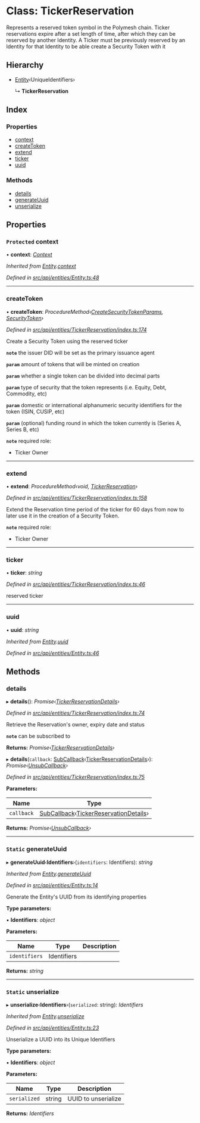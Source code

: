 # Class: TickerReservation

Represents a reserved token symbol in the Polymesh chain. Ticker reservations expire
  after a set length of time, after which they can be reserved by another Identity.
  A Ticker must be previously reserved by an Identity for that Identity to be able create a Security Token with it

## Hierarchy

* [Entity](entity.md)‹UniqueIdentifiers›

  ↳ **TickerReservation**

## Index

### Properties

* [context](tickerreservation.md#protected-context)
* [createToken](tickerreservation.md#createtoken)
* [extend](tickerreservation.md#extend)
* [ticker](tickerreservation.md#ticker)
* [uuid](tickerreservation.md#uuid)

### Methods

* [details](tickerreservation.md#details)
* [generateUuid](tickerreservation.md#static-generateuuid)
* [unserialize](tickerreservation.md#static-unserialize)

## Properties

### `Protected` context

• **context**: *[Context](context.md)*

*Inherited from [Entity](entity.md).[context](entity.md#protected-context)*

*Defined in [src/api/entities/Entity.ts:48](https://github.com/PolymathNetwork/polymesh-sdk/blob/05b527a2/src/api/entities/Entity.ts#L48)*

___

###  createToken

• **createToken**: *ProcedureMethod‹[CreateSecurityTokenParams](../interfaces/createsecuritytokenparams.md), [SecurityToken](securitytoken.md)›*

*Defined in [src/api/entities/TickerReservation/index.ts:174](https://github.com/PolymathNetwork/polymesh-sdk/blob/05b527a2/src/api/entities/TickerReservation/index.ts#L174)*

Create a Security Token using the reserved ticker

**`note`** the issuer DID will be set as the primary issuance agent

**`param`** amount of tokens that will be minted on creation

**`param`** whether a single token can be divided into decimal parts

**`param`** type of security that the token represents (i.e. Equity, Debt, Commodity, etc)

**`param`** domestic or international alphanumeric security identifiers for the token (ISIN, CUSIP, etc)

**`param`** (optional) funding round in which the token currently is (Series A, Series B, etc)

**`note`** required role:
  - Ticker Owner

___

###  extend

• **extend**: *ProcedureMethod‹void, [TickerReservation](tickerreservation.md)›*

*Defined in [src/api/entities/TickerReservation/index.ts:158](https://github.com/PolymathNetwork/polymesh-sdk/blob/05b527a2/src/api/entities/TickerReservation/index.ts#L158)*

Extend the Reservation time period of the ticker for 60 days from now
to later use it in the creation of a Security Token.

**`note`** required role:
  - Ticker Owner

___

###  ticker

• **ticker**: *string*

*Defined in [src/api/entities/TickerReservation/index.ts:46](https://github.com/PolymathNetwork/polymesh-sdk/blob/05b527a2/src/api/entities/TickerReservation/index.ts#L46)*

reserved ticker

___

###  uuid

• **uuid**: *string*

*Inherited from [Entity](entity.md).[uuid](entity.md#uuid)*

*Defined in [src/api/entities/Entity.ts:46](https://github.com/PolymathNetwork/polymesh-sdk/blob/05b527a2/src/api/entities/Entity.ts#L46)*

## Methods

###  details

▸ **details**(): *Promise‹[TickerReservationDetails](../interfaces/tickerreservationdetails.md)›*

*Defined in [src/api/entities/TickerReservation/index.ts:74](https://github.com/PolymathNetwork/polymesh-sdk/blob/05b527a2/src/api/entities/TickerReservation/index.ts#L74)*

Retrieve the Reservation's owner, expiry date and status

**`note`** can be subscribed to

**Returns:** *Promise‹[TickerReservationDetails](../interfaces/tickerreservationdetails.md)›*

▸ **details**(`callback`: [SubCallback](../globals.md#subcallback)‹[TickerReservationDetails](../interfaces/tickerreservationdetails.md)›): *Promise‹[UnsubCallback](../globals.md#unsubcallback)›*

*Defined in [src/api/entities/TickerReservation/index.ts:75](https://github.com/PolymathNetwork/polymesh-sdk/blob/05b527a2/src/api/entities/TickerReservation/index.ts#L75)*

**Parameters:**

Name | Type |
------ | ------ |
`callback` | [SubCallback](../globals.md#subcallback)‹[TickerReservationDetails](../interfaces/tickerreservationdetails.md)› |

**Returns:** *Promise‹[UnsubCallback](../globals.md#unsubcallback)›*

___

### `Static` generateUuid

▸ **generateUuid**‹**Identifiers**›(`identifiers`: Identifiers): *string*

*Inherited from [Entity](entity.md).[generateUuid](entity.md#static-generateuuid)*

*Defined in [src/api/entities/Entity.ts:14](https://github.com/PolymathNetwork/polymesh-sdk/blob/05b527a2/src/api/entities/Entity.ts#L14)*

Generate the Entity's UUID from its identifying properties

**Type parameters:**

▪ **Identifiers**: *object*

**Parameters:**

Name | Type | Description |
------ | ------ | ------ |
`identifiers` | Identifiers |   |

**Returns:** *string*

___

### `Static` unserialize

▸ **unserialize**‹**Identifiers**›(`serialized`: string): *Identifiers*

*Inherited from [Entity](entity.md).[unserialize](entity.md#static-unserialize)*

*Defined in [src/api/entities/Entity.ts:23](https://github.com/PolymathNetwork/polymesh-sdk/blob/05b527a2/src/api/entities/Entity.ts#L23)*

Unserialize a UUID into its Unique Identifiers

**Type parameters:**

▪ **Identifiers**: *object*

**Parameters:**

Name | Type | Description |
------ | ------ | ------ |
`serialized` | string | UUID to unserialize  |

**Returns:** *Identifiers*
